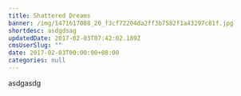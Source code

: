 ```yaml
---
title: Shattered Dreams
banner: /img/1471617088_20_f3cf72204da2ff3b7582f1a43297c81f.jpg
shortdesc: asdgdsag
updatedDate: 2017-02-03T07:42:02.189Z
cmsUserSlug: ""
date: 2017-02-03T00:00:00+08:00
categories: null
---
```


asdgasdg